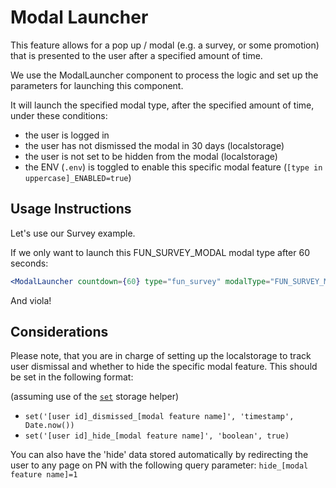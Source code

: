 # Modal Launcher

This feature allows for a pop up / modal \(e.g. a survey, or some promotion\) that is presented to the user after a specified amount of time.

We use the ModalLauncher component to process the logic and set up the parameters for launching this component.

It will launch the specified modal type, after the specified amount of time, under these conditions:

* the user is logged in
* the user has not dismissed the modal in 30 days \(localstorage\)
* the user is not set to be hidden from the modal \(localstorage\)
* the ENV \(`.env`\) is toggled to enable this specific modal feature \(`[type in uppercase]_ENABLED=true`\)

## Usage Instructions

Let's use our Survey example.

If we only want to launch this FUN_SURVEY_MODAL modal type after 60 seconds:

```jsx
<ModalLauncher countdown={60} type="fun_survey" modalType="FUN_SURVEY_MODAL" />
```

And viola!

## Considerations

Please note, that you are in charge of setting up the localstorage to track user dismissal and whether to hide the specific modal feature. This should be set in the following format:

\(assuming use of the [`set`](https://git.io/vAhRx) storage helper\)

* `set('[user id]_dismissed_[modal feature name]', 'timestamp', Date.now())`
* `set('[user id]_hide_[modal feature name]', 'boolean', true)`

You can also have the 'hide' data stored automatically by redirecting the user to any page on PN with the following query parameter: `hide_[modal feature name]=1`
